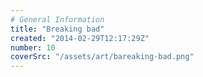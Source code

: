 ```yaml
---
# General Information
title: "Breaking bad"
created: "2014-02-29T12:17:29Z"
number: 10
coverSrc: "/assets/art/bareaking-bad.png"
---
```

